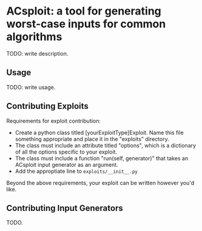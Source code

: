 ACsploit: a tool for generating worst-case inputs for common algorithms
=======================================================================

TODO: write description.

Usage
-----

TODO: write usage.

Contributing Exploits
---------------------

Requirements for exploit contribution:

- Create a python class titled [yourExploitType]Exploit. Name this file something appropriate and place it in the "exploits" directory.
- The class must include an attribute titled "options", which is a dictionary of all the options specific to your exploit. 
- The class must include a function "run(self, generator)" that takes an ACsploit input generator as an argument.
- Add the approptiate line to `exploits/__init__.py`

Beyond the above requirements, your exploit can be written however you'd like.

Contributing Input Generators
-----------------------------

TODO.
